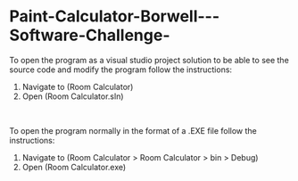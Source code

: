 # Paint-Calculator-Borwell---Software-Challenge-

To open the program as a visual studio project solution to be able to see the source code and modify the program follow the instructions:
<br />
1. Navigate to (Room Calculator) <br />
2. Open (Room Calculator.sln) <br />
<br />

To open the program normally in the format of a .EXE file follow the instructions: 
<br />
1. Navigate to (Room Calculator > Room Calculator > bin > Debug) <br />
2. Open (Room Calculator.exe) <br />
